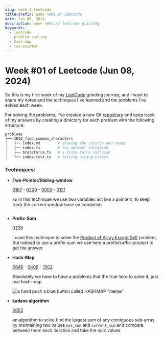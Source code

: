 ```yaml
---
slug: week-1-leetcode
title-prefix: Week \#01 of Leetcode
date: Jun 08, 2024
description: week \#01 of leetcode grinding
keywords:
  - leetcode
  - problem sovling
  - hash-map
  - two-pointer
---
```


# Week #01 of Leetcode (Jun 08, 2024)

So this is my first week of my [LeetCode](/leetcode) grinding journey, and I want
to share my notes and the techniques I've learned and the problems I've solved 
each week.

For solving the problems, I've created a new Git [repository](https://github.com/22mahmoud/leetcode)
and keep track of my answers by creating a directory for each problem with the 
following structure:

```bash
problems
├── 1002_find_common_characters
│   ├── index.md        # showing the solutin and notes
│   ├── index.ts        # the optimal soltution
│   ├── bruteforce.ts   # a brute-force soltuion
│   └── index.test.ts   # testing useing vitest
```

### Techniques: 

- **Two-Pointer/Sliding-window**

  [0167](/leetcode/problems/167_two_sum_ii_input_array_is_sorted) - [0209](/leetcode/problems/209_minimum_size_subarray_sum/) - [0003](/leetcode/problems/3_longest_substring_without_repeating_characters) - [0121](/leetcode/problems/121_best_time_to_buy_and_sell_stock)

  so in this technique we use two variables act like a pointers, to keep track
  the current window base on condation
  ```

- **Prefix-Sum**

  [0238](/leetcode/problems/232_product_of_array_except_self)

  I used this technique to solve the [Product of Array Except Self](/leetcode/problems/232_product_of_array_except_self)
  problem, But instead to use a prefix-sum we use here a prefix/suffix-product
  to get the answer.

- **Hash-Map**

  [0846](/leetcode/problems/846_hand_of_straights/) - [0409](/leetcode/problems/409_longest_palindrome/) - [1002](/leetcode/problems/1002_find_common_characters)

  Absolutely we have to have a problems that the true hero to solve it,
  just use hash-map.
    
  ![a hand push a blue button called HASHMAP "meme"](./hashmap-meme.jpg)

- **kadane algorithm**

  [0053](/leetcode/problems/53_maximum_subarray/)

  an algorithm to solve find the largest sum of any contiguous sub-array, by
  maintaining two values `max_sum` and `current_sum` and compare between them
  each iteration and take the max values


  
  
